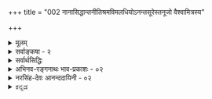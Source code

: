 +++
title = "002 नानासिद्धान्तनीतिश्रमविमलधियोऽनन्तसूरेस्तनूजो वैश्वामित्रस्य"

+++
<details><summary>मूलम्</summary>

नानासिद्धान्तनीतिश्रमविमलधियोऽनन्तसूरेस्तनूजो वैश्वामित्रस्य पौत्रो विततमखविधेः पुण्डरीकाक्षसूरेः ।  
श्रुत्वा रामानुजार्यात्सदसदपि ततस्तत्त्वमुक्ताकलापं व्यातानीद्वेङ्कटेशो वरदगुरुकृपालम्भितोद्दामभूमा ॥ २ ॥
</details>


<details><summary>सर्वाङ्कषा - २</summary>

[[3]]



कर्तृ-वैशिष्ट्यं प्रतिपादयति, उपादेयत्वोपयोगितया, नानेत्यादिना ।  

**नाना** =अनेके **सिद्धान्ताः** = आस्तिकनास्तिकपक्षभेदाः,  
तेषां **नीतयः** = न्यायाः सत्तर्कदुस्तर्कात्मकाः,  
ताषु **श्रमात्** = परिश्रमात् **विमला** = निर्मला धीः यस्य तादृशस्य  
**अनन्तसूरेः तनूजः**, 

तथा **विततानाम्** = विस्तृतानाम् **मखानाम्** = यज्ञानां **विधाः** = प्रकाराः यस्य, अनेक-यज्ञानुष्ठान-परस्य **वैश्वामित्रस्य** = विश्वामित्रगोत्रोद्भवस्य, इदम् अनन्तसूरेर् अपि विशेषणं वा, **पुण्डरीकाक्षसूरेः** = पुण्डरीकाक्षयज्वनः **पौत्रः**, 

**वरदगुरुः** = वात्स्य-वरदाचार्यनामकः प्राचार्यः, तस्य **कृपया** = अनुग्रहेण **लम्भितः** = प्रापितः **उद्दामः** = निरतिशयः **भूमा** = महत्त्वं यस्य, तादृशः 

**वेङ्कटेशः** = वेङ्कटनाथः,  
**रामानुजार्यात्** =आत्रेयरामानुजाचार्यात्  
(वादिरूपाणां हंसानां कृते **अम्बुवाहः** = मेघः॥) 'वादिहंसाम्बुद' बिरुदात् 'अप्पिल्लार्' इति द्राविड-नामधेयात् स्व-मातुलात् सत् **असदपि** = हेयोपादेयानि सर्वाण्य् अपि **श्रुत्वा** = गुरुमुखादेव गृहीत्वा 

ततः तद्-बलाद् एव **तत्त्वमुक्ता-कलापम्** = एतन्नामकमिमं ग्रन्थं **व्यातानीत्** = अकरोत् । 

असद् अपि श्रुत्वेति पूर्वपक्षाभिप्रायेण ।  
त्यागार्थम् असत्-पदार्थ-ज्ञानम् अप्यावश्यकम् ।  

वरद-गुर्व् इत्य्-आदि । अत्रेयमाख्यायिका -  
आत्रेय-रामानुजाचार्यो ऽयं कदाचित् स्वभागिनेयम् एतद्-ग्रन्थ-कारम्  
अनतीत-पञ्च-हायनं स्व-गुरोः वात्स्य-श्री-वरदाचार्यस्य समीपं सहानयत् ।  
तदात्वे, एतद्-वर्चः-प्रभृति वीक्ष्यातीव-प्रसन्नः परम-गुरुः सः  

> 'प्रतिष्ठापित-वेदान्तः  
प्रतिक्षिप्त-बहिर्-मतः ।  
भूयास् त्रैविद्य-मान्यस् त्वं  
भूरि-कल्याण-भाजनम् ॥' 

इत्य् अन्वग्रहीद् इति । 

तदिदं स्मरत्य् अनेन विशेषणेन ॥ 

[[9]]

तादृश-परम-गुर्व्-अनुग्रहानुरूपं सर्वम् उत्तर-काले समभूद्  
इति ज्ञायते - 

> 'निर्विष्टं यति-सार्वभौम-वचसाम् आवृत्तिभिर् यौवनं  
निर्धूतेतर-पारतन्त्र्य-निरया नीतास् सुखं वासराः ।  
अङ्गीकृत्य सतां प्रसत्तिम्, असतां गर्वोऽपि निर्वापितः  
शेषायुष्य् अपि शेषि-दम्पति-दया-दीक्षाम् उदीक्षामहे ॥' (र.त्र.सा. 32 ) 

इत्यनेनैतद्-ग्रन्थकार-वचनेन । 

> ननु 'नानासिद्धान्त' इति कथम्?  
सिद्धान्तपदं हि अन्तिम-निर्णय-वाचि ।  
निर्णयेऽन्तिमत्वं नाम पुनर्-अविचाल्यत्वम् ।  
तादृशो निर्णयो नाना कथं भवेत् ?  

वस्तुनि विकल्पायोगात् । 

> ननु – 
>
> > परिव्राट्-कामुक-शुनाम्  
एकस्यां प्रमदा-तनौ ।  
कुणपः कामिनी भक्ष्यम्  
इति तिस्रो विकल्पनाः ॥ 
>
> इत्य् एकस्मिन् वस्तुनि विविध-धर्माणां कल्पितत्व-दर्शनात्  
वस्तुनि विकल्पायोगाद् इति कथम्? 

इति चेत्;  
तर्हि मतानि भिद्येरन् कामं मतिभेदात् ।  

> सिद्धान्ताः कथं भिद्येरन् ?  
किं मत-सिद्धान्त-पदे पर्याये ?  

दृश्यन्ते किल सिद्धान्ता नानाविधाः 
इति चेत्,  
तदेव कथमिति पृच्छामः ?  

वयं किं कुर्मः ?  
इति चेत्,  

अयि साधो ! मृदु-मतिं भवन्तं न पृच्छामः ।  
तिष्ठ त्वं किञ्चिदिव पार्श्वतः ।  
भवत्-कूट-स्थान् प्रौढान् एव पृच्छामः ।  
अत्रैवं चिन्त्यताम् । 

'एकस्यां प्रमदातनौ' इत्यनेन किम् उच्यते ?  
एकत्व-प्रमदात्वादिकम् अपि हि धर्मः ।  
किं तेऽपि कल्पिताः?  
अनादि-वासना-कल्पनाधिष्ठान-गतास् ते धर्माः  
कथं ताभिर् एव वासनाभिः कल्प्येरन् ?  
ननु एक एव मृत्-पिण्डः घट-शराव-मणिकादि-नानाविधविकल्पव्यवहारहेतुर्दृश्यत एवेति चेत्; तक एव घटः पटकुड्यकुसूलादिविकल्पहेतुर्भवतु ! न भवेदेव, घटपटादीनामेकोपादानकत्वाभावात् । मृत्पिण्डघटादयस्तु न . तथा, तेषामेकोपादनकत्वादिति चेत्; सत्यम्, आगत एव त्वं समीपम् । किन्तु इह 'पिण्ड' इति मा वोचः, 'मृत्' इत्येव वद । सैव खलूपादानम्, घटादावनुवृत्तिदर्शनात् । पिण्डत्वं तु निवर्तत एव । एवञ्चक्रीडा 

[[4]]


उपादानोपादेयभावस्थले, वस्तुन्यपि विकल्पो भवत्येव कक्ष्याभेदेन । एवमेव 'एकमेवाद्वितीयम्' 'तदैक्षत बहुस्याम्' इत्यादि किल श्रूयते । एवञ्च घटशरावादिकं मृदुपादानकं यथा, तथा घटपटादिकमपि पृथिव्युपादानकमेव । एवञ्च कस्याञ्चित् कक्ष्यायां घटपटौ भिन्नोपादानकौ । कस्याञ्चित्तु एकोपादानकौ । एवं मृत् घटोऽपि भवेत्, शरावोऽपि भवेत् । अतश्च उपादानोपादेयभावस्थले कक्ष्याभेदेन विविधाः कल्पा भवन्त्येव । अत एव च तत्तत्कक्ष्यादृष्ट्या अधिकारिभेदेन सिद्धान्ता अपि भिद्येरन् । सर्वं यत्रैकं भवति स एव तु परमः सिद्धान्तः एकः । स तु सविशेषाद्वैतमित्युक्तमनुपदम् अत्रैव सर्वश्रुतिसमन्वयात् । अन्येऽपि सन्ति पराः, परतराश्च सिद्धान्ताः । परमस्तु सिद्धान्त एक एव । अतः परपरतरदृष्ट्या 'नानासिद्धान्त' इत्यभिधानं युक्ततरम् । एवं तत्तत्सिद्धान्तानां पूर्वोत्तरावध्योरनिर्णयादेव कलहः प्रायः पण्डितानामप्येकदेशदर्शिनाम् 'अन्धदृष्टगज' न्यायेन । समग्रदर्शिनां तु 'सर्वं न्याय्यं युक्तिमत्त्वात् विदुषां किमशोभनम्' (भाग. 11-22-25) इत्यैकरस्यं भगवानेवाह । तर्हि परमतखण्डनादीनां का प्रसक्तिरिति चेत्, कुत्रचिन्मर्यादाप्रदर्शनाय, कुत्रचित् ' न हि निन्दा' न्यायेन वा विचारः कर्तव्यो भवति परमसिद्धान्तस्वरूपप्रदर्शनाय, न तु वैतण्डिकवत् खण्डनैदंपर्येण । अधिकं तत्तत्प्रकरणे भविष्यति ॥ २ ॥
</details>


<details><summary>सर्वार्थसिद्धिः</summary>

चिकीर्षितस्य श्रद्धेयत्वाय वक्तृसंप्रदायवैलक्षण्यं दर्शयति - नानेति । सत् - प्रामाणिकं मुमुक्षोरुपादेयं च; तदन्यदसत् । सतस्सत्त्वेनासतश्चासत्त्वेन श्रवणमिहेष्टम्, ततः - श्रवणादेव हेतोः ॥२॥
</details>


<details><summary>अभिनव-रङ्गनाथः भाव-प्रकाशः - ०२</summary>

तत्वार्थाधिगमसूत्रेषु - पञ्चेन्द्रियाणि । द्विविधानि । निर्वृत्त्युपकरणे द्रव्येन्द्रियम् । लब्द्ध्युपयोगौ भावेन्द्रियम् । स्पर्शनरसनघ्राणचक्षुश्श्रोत्राणि । (२-अ १५-२०) इतीन्द्रियद्वैविध्यमभिधाय स्पर्शरसगन्धवर्णशब्दास्तदर्थाः (२-अ २१) इत्युक्तम् । अत्र राजवार्तिके भट्टाकलङ्कः - स्पर्शादीनां कर्मभावसाधनत्वं द्रव्यपर्यायविवक्षोपपत्तेः । स्पर्शादीनामानुपूर्व्येण निर्देश इन्द्रियक्रमाभिसम्बन्धार्थो वेदितव्यः इति । इन्द्रियक्रमाभिसम्बन्धार्थः - स्पर्शश्च रसश्च गन्धश्च वर्णश्च शब्दश्च स्पर्शरसगन्धवर्णशब्दा इत्यानुपूर्व्येण निर्देशः स्पर्शनादिभिरिन्द्रियैः क्रमेणाभिसंबन्धो यथा स्यात् इति । एते पुद्गलद्रव्यस्य गुणा अविशेषेण वेदितव्याः । अत्र केचिद्विशिष्य तान् कल्पयन्ति - रूपरसगन्धस्पर्शवती पृथिवी । रूपरसस्पर्शवत्य आपो द्रवाः स्रिग्धाश्च । तेजो रूपस्पर्शवत् । वायः स्पर्शवानिति । तदयुक्तं - रूपादिमान् वायुः स्पर्शवत्त्वात् घटवत् । तेजोऽपि रसगन्धवत् रूपवत्त्वात् गुडवत् । आपोऽपि गन्धवत्यः रसवत्त्वादाम्रफलवत् । किञ्च अबादिषु गन्धादीनां साक्षादुपलब्धेश्च । पार्थिवपरमाणुसंयोगादुपलब्धिरिति चेन्न; विशेषहेत्वभावात् । नात्र विशेषहेतुरस्ति पार्थिवपरमाणूनामेते गुणाः संसर्गात्त्वन्यत्रोपलभ्यन्ते; न त्वबादीनामिति । वयं ब्रूमहे - तद्गुणाः तत्रोपलब्धेरिति । यदि हि संयोगादुपलब्धिः कथ्यते रसाद्युपलब्धिरपि संयोगादेव कल्प्यताम् । नच पृथिव्यादीनां जातिभेदोऽस्ति; पुद्गलजातिमजहन्तः परमाणुस्कन्धविशेषा निमित्तवशाद्विश्वरूपतामापद्यन्त इति दर्शनात् । दृश्यते हि पृथिव्याः कारणवशाद्द्रवता । द्रवाणां चापां करकात्मभावेन घनभावो दृष्टः । घनश्च द्रवभावः । तेजसोऽपि मषीभावः । वायोरपि दृष्टा रूपादयः । कथं गम्यते इति चेत्; परमाणुषु तेषां रूपादीनां कथं गतिः? तत्कार्येषु दर्शनादनुमानमिति चेत्? इहापि तत एव वेदितव्यम् । इति । एतद्वार्तिकार्थमनुवदति - मूले\* पृथ्व्या इत्यादि । तत्र पुद्गलस्येति शेषः ।  
उक्तं चेति .... उदाहृतसूत्रादौ 'स्पर्शरसगन्धवर्णवन्तः पुद्गलाः । शब्दबन्धसौम्यस्थौल्यसंस्थानभेदतमश्छायातपोद्योतवन्तश्च । अणवः स्कन्धाश्च । भेदसंघातेभ्य उत्पद्यन्ते । भेदादणुः । भेदसंघाताभ्यां चाक्षुषः (५ अ २३-२८) इत्यादिसूत्रेषूक्तमित्यर्थः । अत्र प्रथमसूत्रश्लोकवार्तिके विद्यानन्दः -  
अथ स्पर्शादिमन्तस्स्युः पुद्गला इति सूचनात् ।  
क्षित्यादिजातिभेदानां प्रकल्पननिराकृतिः ॥   
पृथिव्यप्तेजोवायवो हि पुद्गलस्य पर्यायाः स्पर्शादिमत्त्वात् ये न तत्पर्यायास्ते न स्पर्शादिमन्तो दृष्टाः यथाऽऽकाशादयः स्पर्शादिमन्तश्च पृथिव्यादयः इति तज्जातिभेदानां निराकरणं सिद्धम् । नन्वयं पक्षाव्यापको हेतुः स्पर्शादिः; जले गन्धाभावात् तेजसि गन्धरसयोः वायौ गन्धरसरूपाणामनुपलब्धेरिति ब्रुवाणं प्रत्याह -  
नाभावोऽन्यतमस्यापि स्पर्शादीनामदृष्टितः ।  
तस्यानुमानसिद्धत्वात् स्वाभिप्रेतार्थतत्ववत् ॥ इत्याह । \*पुद्गलाख्यमिति । पुद्गलशब्दः पारिभाषिकः यौगिको वा । यथाह - 'अजीवकाया धर्माधर्माकाशपुद्गलाः' इति । तत्त्वार्थराजवार्तिके (५–१) भट्टाकलङ्कः - धर्मादयस्संज्ञास्सामयिक्यः । क्रियानिमित्ता वा इत्यारभ्य पूरणगलनान्वर्थसंज्ञत्वात्पुद्गलः । यथा भासं करोति भास्कर इति भासनार्थमन्तर्नीय भास्करसंज्ञाऽन्वर्था प्रवर्तते तथा भेदात्संघाताद्भेदसंघाताभ्यां पूर्यन्ते गलन्ते चेति पूरणगलनात्मिकां क्रियामन्तर्भाव्य पुद्गलशब्दोऽन्वर्थः पृषोदरादिषु निपातितः । यथा शवशायनं श्मशानमिति । पुङ्गिलनाद्वा - अथवा पुमांसो जीवाः तैः शरीराहारविषयकरणादिभावेन गिल्यन्त इति पुद्गला इति ।  
\*अव्यवस्थितक्रमान् भिन्नाभिन्नस्वभावान् विचित्रपर्यायानिति । तथाहि - 'गुणपर्यायवद्द्रव्यम्' इति सूत्रे राजवार्तिके भट्टाकलङ्कः - द्रव्यस्य द्वावात्मानौ सामान्यं विशेषश्चेति । तत्र सामान्यमुत्सर्गो गुण इत्यनर्थान्तरम् । विशेषो भेदः पर्याय इति पर्यायशब्दः । तदुभयसमुदितं रूपं द्रव्यमित्युच्यते । गुणा एव पर्याया इति वा निर्देशः । द्रव्यस्य परिणमनं पर्यायः । तद्भेदा एव गुणाः न भिन्नजातीया इति । 'द्रव्याश्रया निर्गुणा गुणाः' इति सूत्रे च; नित्यं द्रव्यमाश्रित्य ये वर्तन्ते ते गुणाः । पर्यायाः पुनः कादाचित्काः इति न तेषां ग्रहणम् । तेनान्वयिनो धर्मा गुणा इत्युक्तं भवति । तद्यथा जीवस्यास्तित्वादयः ज्ञानदर्शनादयश्च । पुद्गलस्याचेतनत्वादयो रूपादयश्चेति । पर्यायाः पुनर्घटज्ञानादयः कपालादिविकाराश्चेत्याह । पर्यायस्वरूपनिरूपणपरं च 'तद्भावः परिणामः' इति सूत्रम् (४-१-२) । अत्र राजवार्तिकं - गुणा द्रव्यादर्थान्तरभूताः इति  
केषाञ्चिद्दर्शनं; तत्किं भवत्संमतं? नेत्याह । यद्यपि कथञ्चिद्व्यपदेशादिभेदहेत्वपेक्षया द्रव्यादन्ये तद्व्यतिरेकात्तत्परिणामाच्चानन्ये । यद्येवं स उच्यतां कः परिणामः इति? तन्निश्चयार्थमिदमुच्यते - तद्भावः परिणामः । धर्मादीनां येनात्मना भवनं स तद्भावः परिणामः । तत्स्वरूपं व्याख्यातं इति । 'वर्तना परिणामः' इत्यादौ च 'एकस्मिन् अविभागिनि समये धर्मादीनि द्रव्याणि षडपि स्वपर्यायैरादिमदनादिमद्भिरुत्पादात्ययध्रौव्यविकल्पैर्वर्तन्त इति कृत्वा तद्विषया वर्तना' 'द्रव्यस्य स्वजात्यपरित्यागेन प्रयोगविस्रसालक्षणो विकारः परिणामः' । 'द्रव्यस्य चेतनस्येतरस्य वा द्रव्यार्थिकनयस्य अविवक्षातो न्यग्भूतां स्वां द्रव्यजातिमजहतः पर्यायार्थिकनयार्पणात् प्राधान्यं बिभ्रता केनचित् पर्यायेण प्रादुर्भावः पूर्वपर्यायनिवृत्तिपूर्वको विकारः प्रयोगविस्रसालक्षणः परिणाम इति प्रतिपत्तव्यः । तत्र प्रयोगः - पुद्गलविकारः । तदनपेक्षा विक्रिया विस्रसा । तत्र परिणामो द्विविधः अनादिरादिमांश्च । अनादिर्लोकसंस्थानमन्दराकारादिः । आदिमान् प्रयोगजो वैस्रसिकश्च । तत्र चेतनस्य द्रव्यस्यौपशमिकादिर्भावः कर्मोपशमाद्यपेक्षोऽपौरुषेयत्वात् वैस्रसिक इत्युच्यते । ज्ञानशीलभावनादिलक्षणः आचार्यादिपुरुषप्रयोगनिमित्तत्वात् प्रयोगजः । अचेतनस्य च मृदादेः घटसंस्थानादिपरिणामः कुलालादिपुरुषप्रयोगनिमित्तत्वात्प्रयोगजः । इन्द्रधनुरादिनानापरिणामो वैस्रसिकः । तथा धर्मादेरपि परिणामो योज्यः इति । एवं श्लोकवार्तिकमपि -   
गुणवद्द्रव्यमित्युक्तं सहानेकान्तसिद्धये । तथा पर्यायवद्द्रव्यं क्रमानेकान्तवित्तये ॥ ३८ ॥  
तद्भावः परिणामोऽत्र पर्यायः प्रतिवर्णितः । गुणात्सहभुवो भिन्नः क्रमवान् द्रव्यलक्षणम् ॥   
पर्याय एवं च द्वेधा सहक्रमविवर्तितः । शुद्धाशुद्धत्वभेदेन यथा द्रव्यं द्विधोदितम् ॥ (४२सू) इति । उत्पादव्ययध्रौव्ययुक्तं सत् (५-२९) इति सूत्रे उत्पादादीनां द्रव्यस्य च उभयथा लक्ष्यलक्षणभावानुपपत्तिरिति चेन्न; 'अन्यत्वानन्यत्वं प्रत्यनेकान्तोपपत्तेः' इत्यादौ भिन्नाभिन्नत्वं व्यक्तं राजवार्तिके - 'स्यान्मतम्; उत्पादव्ययध्रौव्याणि द्रव्यादर्थान्तरभूतानि वा स्युः अनर्थान्तरभूतानि वा? यद्यर्थान्तरभावः कल्प्येत तानिव सत्वानि ततोऽन्यत्वात् द्रव्यत्वाभावस्स्यात् । तदभावे च निराधारत्वादुत्पादादीनामभावः इति लक्ष्यलक्षणभावो नोपपद्यते । न हि असतां वन्ध्यापुत्राकाशकुसुमादीनां लक्ष्यलक्षणभावोऽस्ति । अथानर्थान्तरत्वमिष्येत लक्ष्यमेव लक्षणमिति दृष्टविरोधस्स्यादिति; तन्न; किं कारणं? अन्यत्वानन्यत्वं प्रत्यनेकान्तोपपत्तेः । पर्यायिणः पर्यायाणां च स्यादन्यत्वं स्यादनन्यत्वंम् । यथैकस्य मनुष्यस्य जातिकुलरूपादिभिः अविशिष्टस्य अनेकसम्बन्धान्तराविर्भूतपितृपुत्रभ्रातृभागिनेयादयो धर्माः परस्परतो विशिष्टा उपलभ्यन्ते; न तेषां भेदात्तस्य भेदः । नापि तस्याभेदात्तेषामभेदः । ततः पितृत्वादिशक्त्यपेक्षया नाना मनुष्यत्वापेक्षया न पृथक् । तथा द्रव्यस्यापि बाह्याभ्यन्तरहेतुविशेषापादिताः पर्यायाः कथञ्चिद्भिन्नाः द्रव्यार्पणात्कथञ्चिदभिन्ना इति नासत्त्वं लक्ष्यलक्षणभावाभावः । तस्मादुत्पादादित्रयैक्यवृत्तिः सत्ता तद्युक्तं द्रव्यमित्यवसेयम् । अत्राह - द्रव्यस्यात्मभूतोऽन्वयो धर्मः । पर्यायोऽप्यात्मभूतो द्रव्यस्येति तन्निवृत्तिवद्द्रव्यनिवृत्तिकल्पनायामुच्छेदप्रसङ्ग इति, अत्र ब्रूमहे - स्यादेतदेवं; यदि क्रमेण पिण्डघटकपालादिवद्रूपिद्रव्याजीवानुपयोगत्वादिलक्षणः परिणामः कादाचित्कस्स्यात्; यतः सत्यपि व्ययोत्पादवत्त्वे पर्यायाणां 'तद्भावाव्ययं नित्यम्' (३०सू) । किं अध्यवस्यामः । द्रव्यमिति वाक्यशेषः । तद्भाव इत्युच्यते; कस्तद्भावः? 'प्रत्यभिज्ञानहेतुना तद्भावः । तदेवेदमिति स्मरणं प्रत्यभिज्ञानम् । तदकस्मान्न भवति इति योऽस्य हेतुः स तद्भावः । भवनं भावः तस्य भावस्तद्भावः इति । यद्व्येति उत्पद्यते च तत्सन्नित्यं चेत्यतिसाहसमेतत् दुरुपपादत्वात् कथं श्रद्धीयत इति; अत्रोच्यते; श्रद्धेहि; व्ययोत्पादवत्सु पर्यायेषु अव्यभिचारिणि सन्नित्यत्वे स्त इति । कुतः? यस्माद्द्रव्यार्थिकपर्यायार्थिकनयसंभवे अन्यतरविवक्षावशात् यथोक्ते उभे अपि । 'अर्पितानर्पितसिद्धेः (३१) । धर्मान्तरविवक्षाप्रापितप्राधान्यमर्पितम् - अनेकात्मकस्य वस्तुनः प्रयोजनवशाद्यस्यकस्यचिद्धर्मस्य विवक्षायां प्रापितप्राधान्यमर्थरूपमर्पितमुपनीतमिति यावत् । 'तद्विपरीतमनर्पितम्' प्रयोजनाभावात् सतोऽप्यविवक्षा भवतीत्युपसर्जनीभूतमनर्पितमित्युच्यते । अर्पितं चानर्पितं च अर्पितानर्पिते । ताभ्यां सिद्धे सन्नित्यत्वे अर्पितानर्पिताभ्यां सिद्धे सन्नित्यत्वे अर्पितानर्पितसिद्धिः । तद्यथा - मृत्पिण्डः रूपिद्रव्यमित्यर्पितस्स्यान्नित्यः तदर्थापरित्यागात् । अनेकधर्मपरिणामिनोऽर्थस्य धर्मान्तरविवक्षाव्यापारात् रूपिद्रव्यात्मनानर्पणात् मृत्पिण्ड इत्येवमर्पितं पुद्गलद्रव्यं स्यादनित्यं तस्य पर्यायस्याध्रुवत्वात् । तत्र यदि द्रव्यार्थिकनयविषयमात्रपरिग्रहः स्यात् व्यवहारलोपः; तदात्मकवस्त्वभावात् । यदि पर्यायार्थिकनयगोचरमात्राभ्युपगमः स्यात् लोकयात्रा न सिद्ध्यति; तथाविधस्य वस्तुनोऽसद्भावात् । तावेकत्रोपसंहृतौ लोकयात्रासमर्थो भवतः । तदुभयात्मकस्य वस्तुनः प्रसिद्धेः । इत्येवमर्पितानर्पितव्यवहारसिद्धे सन्नित्यत्वे इति । उदाहृतग्रन्थसंदर्भे पर्यायाणां विचित्रत्वं तेषामेव गुणानाम् अक्रमत्वमपि स्फुटम् । सहभवगुणात्मकपर्यायाभिप्रायेण मूले 'स्पर्शादिभेद' इत्युक्तं । क्रमभवपर्यायतात्पर्येण 'द्रवमृदुकठिनीभावभेदः' इति । एतद्विषयेऽप्यव्यवस्थितक्रमत्वं 'नित्यावस्थितान्यरूपाणि' (५-४-२) इति सूत्रेण गम्यते । यथाऽऽह विद्यानन्दः -   
द्रव्यार्थिकनयात्तानि नित्यान्येवान्वितत्वतः । अवस्थितानि साङ्कर्यस्यान्योन्यं शश्वदस्थितेः । ततो द्रव्यान्तरस्यापि द्रव्यषट्कादभावतः ॥  
तत्पर्यायानवस्थानानित्यत्वे पुनरर्थतः । इति । परिणामस्त्रिविधः सदृशः विसदृशः सदृशविसदृशश्चेति । तत्र गोत्वादिः सदृशपरिणामस्सामान्यम् । विसदृशपरिणामो विशेषः खण्डत्वादिः । नाशः प्रागभावश्चायमेव । सदृशविसदृशपरिणामश्च मृत्कपालघटाद्युपादानोपादेयभावस्थले सर्वत्रेति बोध्यम् ।  
\*लाघवयुक्तीति - बाधकं प्रमाणं चोदाहृतानुमानं स्याद्वादागमश्चेति भावः । द्रव्यैक्यमिति मूले अविशेषाद्द्रव्यपर्याययोरप्यैक्यं विवक्षितं प्रतीयते; तथा सति सिद्धान्तिनोऽपि जैनमतप्रवेशापत्तिः । अजामेकामित्यादिश्रुतिभिर्नित्यतयाऽङ्गीकृतायाः प्रकृतेरुत्पादविनाशाभ्युपगमेन ब्रह्मजीवयोः कार्यत्वाङ्गीकारेणोत्पादविनाशयोरकामेनापि स्वीकारस्यावश्यकत्वेन उत्पादव्ययध्रौव्याणामेकत्राङ्गीकारात् इति शङ्कां निराचिकीर्षुः कारणकार्यद्रव्ययोरैक्यं द्रव्यैक्यमिति मूले विवक्षितमित्याह - \*त्रिगुणद्रव्यमिति 'सन्ति प्रागप्यवस्थाः' इत्यत्र अद्रव्यसरे च द्रव्यपर्याययोरभेदो निरसिष्यते । तत एव च सिद्धान्ते जैनमताद्विशेषो व्यक्तीभविष्यति । तथाहि - जैनाः खलु वस्तुनः स्थिरत्वे करणाकरणयोरेकत्र समावेशप्रसङ्ग इति भयात् सत्त्वेन वस्तुसामान्यं क्षणिकं वदतां बौद्धानां प्रतिद्वन्द्विनः स्थिरं द्रव्यपर्यायार्थिकनयभेदेन विरुद्धानेकधर्मात्मकं वस्तु अभ्युपगच्छन्त्यनेकान्तवादिनः । अन्ये च नैयायिकादयो दार्शनिकाः विरुद्धानामपि धर्माणां देशकालाद्यवच्छेदकभेदेनैकत्र वृत्तिमङ्गीकृत्य स्थिरं वस्तु साधयन्ति । एवं स्थिते द्रव्यं नित्यं पर्यायस्यैवोत्पादो विनाशश्चेति द्रव्यांश एव सत्कार्यवादः द्रव्यपर्याययोर्भेद एवेति सिद्धान्ते विशेषणविशेष्यतत्सम्बन्धेषु सम्बन्ध्युभयात्मके विशिष्टवस्तुनि विशेषणान्तर्भावेन पर्याप्तधर्मावच्छेदेन उत्पादविनाशाङ्गीकारेऽपि तद्भिन्नधर्भावच्छेदेन शुद्धे तदनङ्गीकारः इत्यवच्छेदकभेदेन विरोधविरहात् वस्तु स्थिरमिति साधनेन कथं जैनमतप्रवेशः? वस्तुनि विरुद्धानेकधर्मात्मकत्वानङ्गीकारात् । इयं च सरणिरङ्गीकृता बौद्धाधिकारे शिरोमणिना - आत्मनामुत्पत्त्यभावेऽपि विशेषणस्य शरीरस्य तथात्वाद्विशिष्टस्य तथात्वव्यपदेशः । अपूर्वशरीरादिसम्बन्धरूपं तु न मुख्यो जन्यर्थः इति । व्याख्यातं चात्र गदाधरेण - विशेषणोत्पत्तिक्षणस्य विशेष्याधिकरणसमयध्वंसाधिकरणत्वेऽपि विशिष्टाधिकरणसमयध्वंसानधिकरणत्वरूपाद्यत्वाक्षतेः तत्सम्बन्धरूपजननस्य विशिष्टेऽपि निर्वाहाच्चैत्रो जात इत्यगौणः प्रयोग उपपन्नः । जात इत्यस्याद्यशरीरसम्बन्धवानित्याद्यर्थकत्वे च जात इत्यस्य लाक्षणिकत्वापत्तिः । अन्यथा भाष्याद्युपपादितदिशा - कार्यात्मना च नानात्वमभेदः कारणात्मना ।  
इति कार्यकारणयोर्भेदाभेदवादी वाचस्पत्यादिरेव जैनस्स्यादिति भावः । यच्च - अकलङ्कविद्यानन्दाभ्यामबादौ गन्धादिसाधनानुमानं; तत्र सामानाधिकरण्येन साधने पञ्चीकृताबादौ गन्धादेः सिद्धान्तेऽप्यङ्गीकारेण सिद्धसाधनं जले गन्धप्रत्यक्षोपपत्तिश्च । अवच्छेदकावच्छेदेन साधनेंऽशतस्सिद्धेरदोषतापक्षेऽप्यप्रयोजकत्वमिति दूषणं स्फुटमित्युपेक्ष्य अपञ्चीकृतानामतीन्द्रियाणामनुमानतस्सिद्ध्यसंभवः पूर्वमुपपादित इति धर्मिग्राहकागमबाध एव \*क्रमजनिविलयौ त्वागमादप्रकम्प्यौ इत्यनेनोक्तः । स्याद्वादा(जैना)गमस्य त्वप्रामाण्यं बुद्धिसरे परमतभङ्गे च स्थाप्यते इति ।  
\*गुरुकल्पनाप्रवृत्तश्च - नैयायिकः । स खलु अतीन्द्रियं जगतो निमित्तं ब्रह्म उपादानभूतं परमाण्वादिकमनुमानेन साधयति । एवं प्रकृत्यादिकमानुमानिकं वदन् साङ्ख्योऽपि तथा । आगमस्वाच्छन्द्यानभ्युपगमे भवन्मतेऽपि बहुवैयाकुली स्यादिति भावः ॥
</details>


<details><summary>नरसिंह-देवः आनन्ददायिनी - ०२</summary>

ननु प्रारिप्सितं विहाय नानासिद्धान्तेत्यादिना स्वमहिमवर्णनमनुचितमित्यत्राह - चिकीर्षितस्येति । सदसतोर्वैपरीत्येन श्रवणे श्रद्धेयत्वं न स्यादित्यत्राह - सत इति । व्यातानीदिति - आशंसायाम्; कर्तुमाशंसत इत्यर्थः । सङ्कल्पमात्रेण ग्रन्थस्य सिद्धत्वं मत्वा भूतनिर्देशः ॥ २ ॥
</details>

<details ><summary>ಕನ್ನಡ</summary>

ग्रन्थकाररु तम्म उद्देश मत्तु वैशिष्ट्यवन्नु विवरिसुत्तारॆ - नानासिद्धान्तनीतिश्रमविमलधियः वैश्वामित्रस्य अनन्तसूरेः तनूजः - अनेकविधसिद्धान्त नीतिगळल्लि परिश्रमदिन्द स्वच्छवाद बुद्धियन्नुळ्ळवराद विश्वामित्रगोत्रद अनन्तसूरिय पुत्रनू, विततमखविधेः पुण्डरीकाक्षसूरेः पौत्रः - अनेक यज्ञगळन्नु माडिद पुण्डरीकाक्षसूरिय पौत्रनू, वरदगुरुकृपालम्भितोद्दाम भूमा - वात्स्यवरदाचार्यरु (नडादूर् अम्माळ्) ऎम्ब तन्न परमाचार्यर कृपॆयिन्द प्राप्तवाद निस्सीमवैभववन्नुळ्ळ, वेङ्कटीशः - वेङ्कटनाथनु, रामानुजार्यात् सदसदपि श्रुत्वा - आत्रेय रामानुजाचार्य(किडाम्बि अप्पुळ्ळार्)रिन्द ऒळ्ळॆयदु कॆट्टद्दॆल्लवन्नू (गुणदोषगळॆल्लवन्नू) उपदेशदिन्द तिळिदु, ततः तत्त्वमुक्ताकलापं व्यातानीत् - अदर बलदिन्द तत्त्वमुक्ताकलापवन्नु रचिसिदनु.  
    
ई आचार्यरिगॆ दॊड्डवरिट्ट हॆसरु वेङ्कटनाथ. उळिदॆल्लवू इवर बिरुदुगळु. भगवद्रामानुजरु, कुरुकेशरु, विष्णुचित्तरु, वात्स्य वरदाचार्यरु, आत्रेय रामानुजाचार्यरु, वेदान्तदेशिकरु ऎम्ब क्रमदल्लि गुरुरम्परॆयु इरुवुदु. इवर परमाचार्यराद वात्स्य वरदाचार्यरु (नडादूर् अम्माळ्) चिक्कवयस्सिनल्लि इवरन्नु नोडि भविष्यवन्नरितु 'प्रतिष्ठापितवेदान्तः प्रतिक्षिप्तबहिर्मतः । भूयास्त्रैविद्यमान्यस्त्वं भूरिकल्याणभाजनं ॥' (सकल दुर्मतगळन्नु निर्मूलन माडि वेदान्तसिद्धान्तवन्नु स्थापिसि ऎल्ल श्रेयस्सुगळिगू नीनु पात्रनागुवागु) ऎन्दु आशीर्वाद माडिदरॆन्दु इवर चरित्रॆयल्लिदॆ. इदन्नु 'वरदगुरुकृपालम्भितोद्दामभूमा' ऎम्ब विशेषण तिळिसुत्तदॆ ॥ २ ॥
</details>
